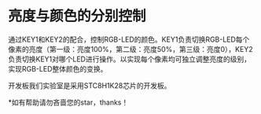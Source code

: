 # 亮度与颜色的分别控制
通过KEY1和KEY2的配合，控制RGB-LED的颜色。KEY1负责切换RGB-LED每个像素的亮度（第一级：亮度100%，第二级：亮度50%，第三级：亮度0），KEY2负责切换KEY1对哪个LED进行操作。以实现每个像素均可独立调整亮度的级别，实现RGB-LED整体颜色的变换。

开发板我们实验室是采用STC8H1K28芯片的开发板。

*如有帮助请勿吝啬您的star，thanks！
